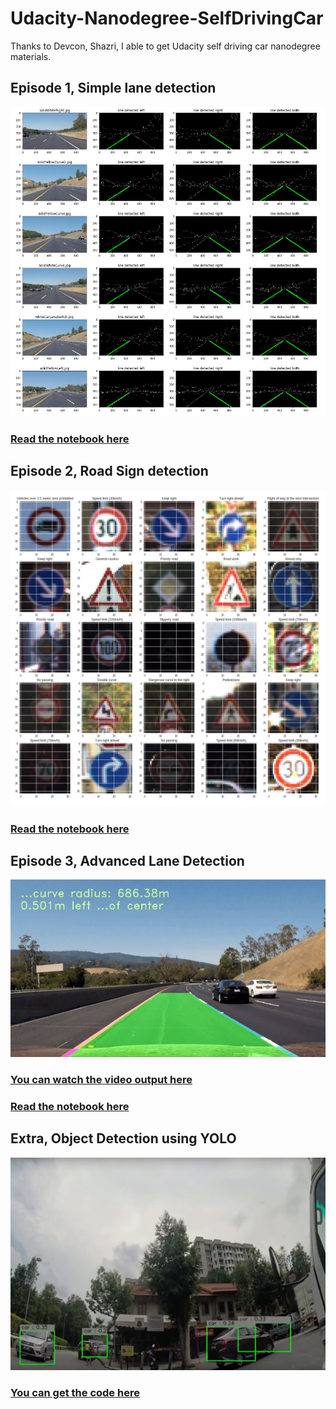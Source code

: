 # Udacity-Nanodegree-SelfDrivingCar
Thanks to Devcon, Shazri, I able to get Udacity self driving car nanodegree materials.

## Episode 1, Simple lane detection
![alt text](Episode1_SimpleLaneDetection/test_images/output.png)
### [Read the notebook here](https://github.com/huseinzol05/Udacity-Nanodegree-SelfDrivingCar/blob/master/Episode1_SimpleLaneDetection/Main-LaneDetection.ipynb)
## Episode 2, Road Sign detection
![alt text](signboard-detection/output.png)
### [Read the notebook here](https://github.com/huseinzol05/Udacity-Nanodegree-SelfDrivingCar/blob/master/signboard-detection/sign-detection.ipynb)
## Episode 3, Advanced Lane Detection
![alt text](Advanced-Lane-Detection/output.gif)
### [You can watch the video output here](https://youtu.be/_eQ1x-FK6Y4)
### [Read the notebook here](https://github.com/huseinzol05/Udacity-Nanodegree-SelfDrivingCar/blob/master/Advanced-Lane-Detection/Advanced-Lane-Detection.ipynb)
## Extra, Object Detection using YOLO
![alt text](yolo/4.png)
### [You can get the code here](https://github.com/huseinzol05/YOLO-Object-Detection-Tensorflow)


